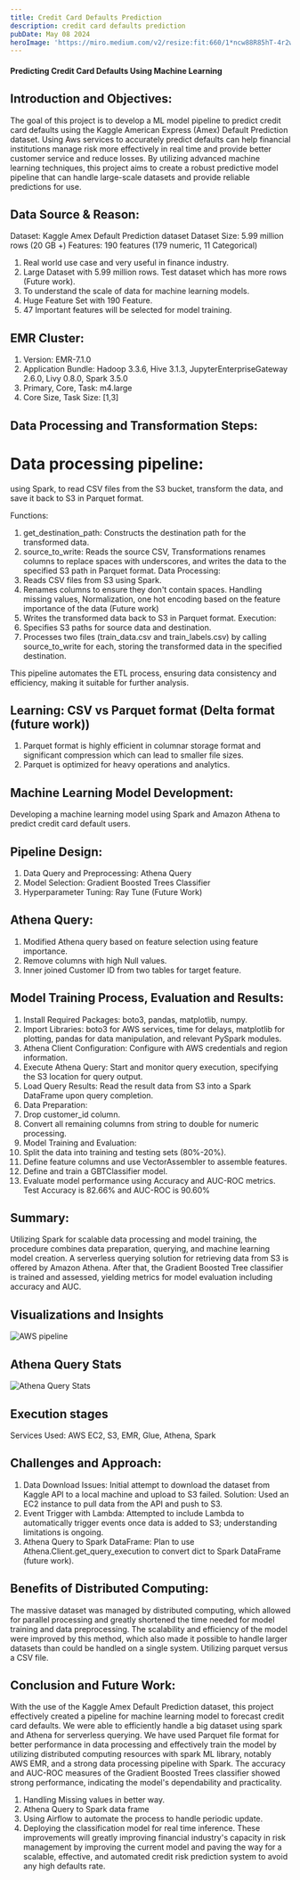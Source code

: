 ```yaml
---
title: Credit Card Defaults Prediction
description: credit card defaults prediction
pubDate: May 08 2024
heroImage: 'https://miro.medium.com/v2/resize:fit:660/1*ncw88R85hT-4r2wHyaFZ-w.jpeg'
---
```



#### Predicting Credit Card Defaults Using Machine Learning

## Introduction and Objectives:
The goal of this project is to develop a ML model pipeline to predict credit card defaults using the Kaggle American Express (Amex) Default Prediction dataset. Using Aws services to accurately predict defaults can help financial institutions manage risk more effectively in real time and provide better customer service and reduce losses. By utilizing advanced machine learning techniques, this project aims to create a robust predictive model pipeline that can handle large-scale datasets and provide reliable predictions for use.

## Data Source & Reason:
Dataset: Kaggle Amex Default Prediction dataset
Dataset Size: 5.99 million rows (20 GB +)
Features: 190 features (179 numeric, 11 Categorical)
1.	Real world use case and very useful in finance industry.
2.	Large Dataset with 5.99 million rows. Test dataset which has more rows (Future work).
3.	To understand the scale of data for machine learning models.
4.	Huge Feature Set with 190 Feature. 
5.	47 Important features will be selected for model training.

## EMR Cluster: 
1.	Version: EMR-7.1.0
2.	Application Bundle: Hadoop 3.3.6, Hive 3.1.3, JupyterEnterpriseGateway 2.6.0, Livy 0.8.0, Spark 3.5.0
3.	Primary, Core, Task: m4.large
4.	Core Size, Task Size: [1,3]

## Data Processing and Transformation Steps:
# Data processing pipeline: 
using Spark, to read CSV files from the S3 bucket, transform the data, and save it back to S3 in Parquet format.

Functions:
1.	get_destination_path: Constructs the destination path for the transformed data.
2.	source_to_write: Reads the source CSV, Transformations renames columns to replace spaces with underscores, and writes the data to the specified S3 path in Parquet format.
Data Processing:
1.	Reads CSV files from S3 using Spark.
2.	Renames columns to ensure they don't contain spaces.
Handling missing values, Normalization, one hot encoding based on the feature importance of the data (Future work)
3.	Writes the transformed data back to S3 in Parquet format.
Execution:
1.	Specifies S3 paths for source data and destination.
2.	Processes two files (train_data.csv and train_labels.csv) by calling source_to_write for each, storing the transformed data in the specified destination.

This pipeline automates the ETL process, ensuring data consistency and efficiency, making it suitable for further analysis.

## Learning: CSV vs Parquet format (Delta format (future work))
1.	Parquet format is highly efficient in columnar storage format and significant compression which can lead to smaller file sizes.
2.	Parquet is optimized for heavy operations and analytics.

## Machine Learning Model Development:
Developing a machine learning model using Spark and Amazon Athena to predict credit card default users. 

## Pipeline Design:
1.	Data Query and Preprocessing: Athena Query
2.	Model Selection: Gradient Boosted Trees Classifier 
3.	Hyperparameter Tuning: Ray Tune (Future Work)

## Athena Query: 
1.	Modified Athena query based on feature selection using feature importance.
2.	Remove columns with high Null values.
3.	Inner joined Customer ID from two tables for target feature.

## Model Training Process, Evaluation and Results:
1.	Install Required Packages: boto3, pandas, matplotlib, numpy.
2.	Import Libraries: boto3 for AWS services, time for delays, matplotlib for plotting, pandas for data manipulation, and relevant PySpark modules.
3.	Athena Client Configuration: Configure with AWS credentials and region information.
4.	Execute Athena Query: Start and monitor query execution, specifying the S3 location for query output.
5.	Load Query Results: Read the result data from S3 into a Spark DataFrame upon query completion.
6.	Data Preparation:
1.	Drop customer_id column.
2.	Convert all remaining columns from string to double for numeric processing.
7.	Model Training and Evaluation:
1.	Split the data into training and testing sets (80%-20%).
2.	Define feature columns and use VectorAssembler to assemble features.
3.	Define and train a GBTClassifier model.
4.	Evaluate model performance using Accuracy and AUC-ROC metrics.
Test Accuracy is 82.66% and AUC-ROC is 90.60%

## Summary:
Utilizing Spark for scalable data processing and model training, the procedure combines data preparation, querying, and machine learning model creation. A serverless querying solution for retrieving data from S3 is offered by Amazon Athena. After that, the Gradient Boosted Tree classifier is trained and assessed, yielding metrics for model evaluation including accuracy and AUC.

## Visualizations and Insights
![AWS pipeline](/pipeline.png)

## Athena Query Stats
![Athena Query Stats](/athena_query_stats.png)
 

## Execution stages 
 
Services Used: AWS EC2, S3, EMR, Glue, Athena, Spark

## Challenges and Approach:
1. Data Download Issues: Initial attempt to download the dataset from Kaggle API to a local machine and upload to S3 failed. Solution: Used an EC2 instance to pull data from the API and push to S3.
2. Event Trigger with Lambda: Attempted to include Lambda to automatically trigger events once data is added to S3; understanding limitations is ongoing.
3. Athena Query to Spark DataFrame: Plan to use Athena.Client.get_query_execution to convert dict to Spark DataFrame (future work).

## Benefits of Distributed Computing:
The massive dataset was managed by distributed computing, which allowed for parallel processing and greatly shortened the time needed for model training and data preprocessing. The scalability and efficiency of the model were improved by this method, which also made it possible to handle larger datasets than could be handled on a single system. Utilizing parquet versus a CSV file.

## Conclusion and Future Work:
With the use of the Kaggle Amex Default Prediction dataset, this project effectively created a pipeline for machine learning model to forecast credit card defaults. We were able to efficiently handle a big dataset using spark and Athena for serverless querying. We have used Parquet file format for better performance in data processing and effectively train the model by utilizing distributed computing resources with spark ML library, notably AWS EMR, and a strong data processing pipeline with Spark. The accuracy and AUC-ROC measures of the Gradient Boosted Trees classifier showed strong performance, indicating the model's dependability and practicality.
1.	Handling Missing values in better way.
2.	Athena Query to Spark data frame
3.	Using Airflow to automate the process to handle periodic update.
4.	Deploying the classification model for real time inference.
These improvements will greatly improving financial industry's capacity in risk management by improving the current model and paving the way for a scalable, effective, and automated credit risk prediction system to avoid any high defaults rate.




